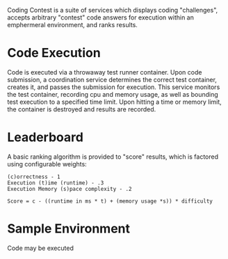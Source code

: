 Coding Contest is a suite of services which displays coding "challenges", accepts arbitrary "contest" code answers for execution within an emphermeral environment, and ranks results.

# Code Execution
Code is executed via a throwaway test runner container.  Upon code submission, a coordination service determines the correct test container, creates it, and passes the submission for execution.  This service monitors the test container,
recording cpu and memory usage, as well as bounding test execution to a specified time limit.  Upon hitting a time or memory limit, the container is destroyed and results are recorded.

# Leaderboard
A basic ranking algorithm is provided to "score" results, which is factored using configurable weights:
  ```
  (c)orrectness - 1
  Execution (t)ime (runtime) - .3
  Execution Memory (s)pace complexity - .2  

  Score = c - ((runtime in ms * t) + (memory usage *s)) * difficulty
```

# Sample Environment
Code may be executed
